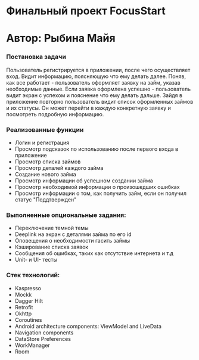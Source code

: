 # Финальный проект FocusStart

# Автор: Рыбина Майя

### Постановка задачи

Пользователь регистрируется в приложении, после чего осуществляет вход. Видит информацию, поясняющую
что ему делать далее. Поняв, как все работает - пользователь оформляет заявку на займ, указав
необходимые данные. Если заявка оформлена успешно - пользователь видит экран с успехом и пояснение
что ему делать дальше. Зайдя в приложение повторно пользователь видит список оформленных займов и их
статусы. Он может перейти в каждую конкретную заявку и посмотреть подробную информацию.

### Реализованные функции

- Логин и регистрация
- Просмотр подсказок по использованию после первого входа в приложение
- Просмотр списка займов
- Просмотр деталей каждого займа
- Создание нового займа
- Просмотр информации об успешном создании займа
- Просмотр необходимой информации о произошедших ошибках
- Просмотр информации о том, как получить займ, если он получил статус "Поддтвержден"

### Выполненные опциональные задания:

- Переключение темной темы
- Deeplink на экран с деталями займа по его id
- Оповещения о необходимости гасить займы
- Кэширование списка заявок
- Сообщения об ошибках, таких как отсутствие интернета и т.д
- Unit- и UI- тесты

### Стек технологий:

- Kaspresso
- Mockk
- Dagger Hilt
- Retrofit
- Okhttp
- Coroutines
- Android architecture components: ViewModel and LiveData
- Navigation components
- DataStore Preferences
- WorkManager
- Room